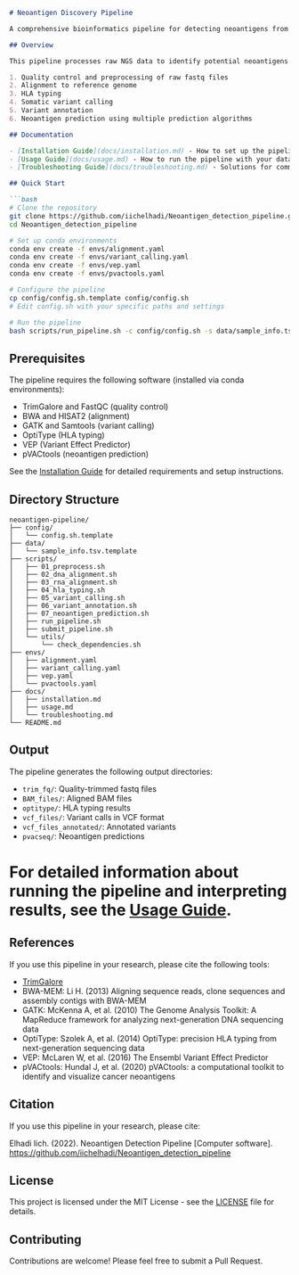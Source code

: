 ```markdown
# Neoantigen Discovery Pipeline

A comprehensive bioinformatics pipeline for detecting neoantigens from paired tumor-normal samples using whole exome sequencing (WES) and RNA-seq data.

## Overview

This pipeline processes raw NGS data to identify potential neoantigens in cancer samples through the following steps:

1. Quality control and preprocessing of raw fastq files
2. Alignment to reference genome 
3. HLA typing
4. Somatic variant calling
5. Variant annotation
6. Neoantigen prediction using multiple prediction algorithms

## Documentation

- [Installation Guide](docs/installation.md) - How to set up the pipeline and its dependencies
- [Usage Guide](docs/usage.md) - How to run the pipeline with your data
- [Troubleshooting Guide](docs/troubleshooting.md) - Solutions for common issues

## Quick Start

```bash
# Clone the repository
git clone https://github.com/iichelhadi/Neoantigen_detection_pipeline.git
cd Neoantigen_detection_pipeline

# Set up conda environments
conda env create -f envs/alignment.yaml
conda env create -f envs/variant_calling.yaml
conda env create -f envs/vep.yaml
conda env create -f envs/pvactools.yaml

# Configure the pipeline
cp config/config.sh.template config/config.sh
# Edit config.sh with your specific paths and settings

# Run the pipeline
bash scripts/run_pipeline.sh -c config/config.sh -s data/sample_info.tsv
```

## Prerequisites

The pipeline requires the following software (installed via conda environments):

- TrimGalore and FastQC (quality control)
- BWA and HISAT2 (alignment)
- GATK and Samtools (variant calling)
- OptiType (HLA typing)
- VEP (Variant Effect Predictor)
- pVACtools (neoantigen prediction)

See the [Installation Guide](docs/installation.md) for detailed requirements and setup instructions.

## Directory Structure

```
neoantigen-pipeline/
├── config/
│   └── config.sh.template
├── data/
│   └── sample_info.tsv.template
├── scripts/
│   ├── 01_preprocess.sh
│   ├── 02_dna_alignment.sh
│   ├── 03_rna_alignment.sh
│   ├── 04_hla_typing.sh
│   ├── 05_variant_calling.sh
│   ├── 06_variant_annotation.sh
│   ├── 07_neoantigen_prediction.sh
│   ├── run_pipeline.sh
│   ├── submit_pipeline.sh
│   └── utils/
│       └── check_dependencies.sh
├── envs/
│   ├── alignment.yaml
│   ├── variant_calling.yaml
│   ├── vep.yaml
│   └── pvactools.yaml
├── docs/
│   ├── installation.md
│   ├── usage.md
│   └── troubleshooting.md
└── README.md
```

## Output

The pipeline generates the following output directories:

- `trim_fq/`: Quality-trimmed fastq files
- `BAM_files/`: Aligned BAM files
- `optitype/`: HLA typing results
- `vcf_files/`: Variant calls in VCF format
- `vcf_files_annotated/`: Annotated variants
- `pvacseq/`: Neoantigen predictions

For detailed information about running the pipeline and interpreting results, see the [Usage Guide](docs/usage.md).
=======
## References

If you use this pipeline in your research, please cite the following tools:

- [TrimGalore](https://github.com/FelixKrueger/TrimGalore)
- BWA-MEM: Li H. (2013) Aligning sequence reads, clone sequences and assembly contigs with BWA-MEM
- GATK: McKenna A, et al. (2010) The Genome Analysis Toolkit: A MapReduce framework for analyzing next-generation DNA sequencing data
- OptiType: Szolek A, et al. (2014) OptiType: precision HLA typing from next-generation sequencing data
- VEP: McLaren W, et al. (2016) The Ensembl Variant Effect Predictor
- pVACtools: Hundal J, et al. (2020) pVACtools: a computational toolkit to identify and visualize cancer neoantigens

## Citation

If you use this pipeline in your research, please cite:

Elhadi Iich. (2022). Neoantigen Detection Pipeline [Computer software]. https://github.com/iichelhadi/Neoantigen_detection_pipeline

## License

This project is licensed under the MIT License - see the [LICENSE](LICENSE) file for details.

## Contributing

Contributions are welcome! Please feel free to submit a Pull Request.
```
